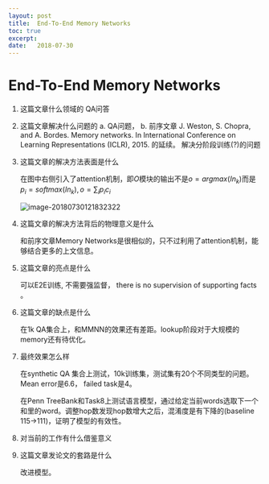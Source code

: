 ```yaml
---
layout: post
title:  End-To-End Memory Networks
toc: true 
excerpt: 
date:   2018-07-30
---
```

# End-To-End Memory Networks 


1. 这篇文章什么领域的
    QA问答

2. 这篇文章解决什么问题的
    a. QA问题，
    b.   前序文章 J. Weston, S. Chopra, and A. Bordes. Memory networks. In International Conference on Learning Representations (ICLR), 2015.  的延续。
    解决分阶段训练(?)的问题

3. 这篇文章的解决方法表面是什么

    在图中右侧引入了attention机制，即$O$模块的输出不是$o=argmax(In_k)$而是$p_i=softmax(In_k), o=\sum_{i}p_ic_i$

    ![image-20180730121832322](/Users/liujiaxiang/Document/olenet.github.io/_posts/static/pics/e2ememnn-result.png)

4. 这篇文章的解决方法背后的物理意义是什么

    和前序文章Memory Networks是很相似的，只不过利用了attention机制，能够结合更多的上文信息。

5. 这篇文章的亮点是什么

    可以E2E训练, 不需要强监督， there is no supervision of supporting facts 。

6. 这篇文章的缺点是什么

    在1k QA集合上，和MMNN的效果还有差距。lookup阶段对于大规模的memory还有待优化。

7. 最终效果怎么样

    在synthetic QA 集合上测试，10k训练集，测试集有20个不同类型的问题。Mean error是6.6， failed task是4。

    在Penn TreeBank和Task8上测试语言模型，通过给定当前words选取下一个和里的word。调整hop数发现hop数增大之后，混淆度是有下降的(baseline 115->111)，证明了模型的有效性。

8. 对当前的工作有什么借鉴意义

    

9. 这篇文章发论文的套路是什么

    改进模型。
